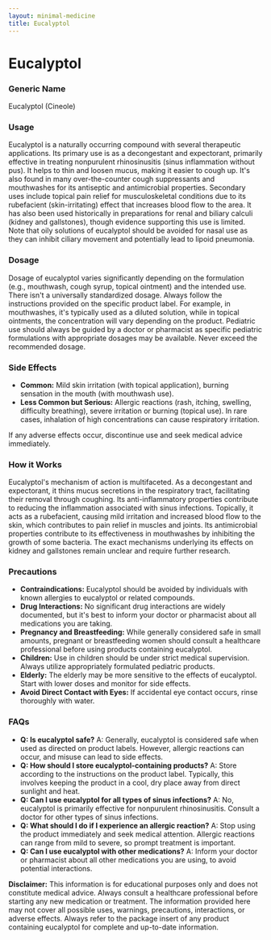 ```yaml
---
layout: minimal-medicine
title: Eucalyptol
---
```


# Eucalyptol
### Generic Name
Eucalyptol (Cineole)

### Usage
Eucalyptol is a naturally occurring compound with several therapeutic applications. Its primary use is as a decongestant and expectorant, primarily effective in treating nonpurulent rhinosinusitis (sinus inflammation without pus).  It helps to thin and loosen mucus, making it easier to cough up.  It's also found in many over-the-counter cough suppressants and mouthwashes for its antiseptic and antimicrobial properties.  Secondary uses include topical pain relief for musculoskeletal conditions due to its rubefacient (skin-irritating) effect that increases blood flow to the area.  It has also been used historically in preparations for renal and biliary calculi (kidney and gallstones), though evidence supporting this use is limited.  Note that oily solutions of eucalyptol should be avoided for nasal use as they can inhibit ciliary movement and potentially lead to lipoid pneumonia.


### Dosage
Dosage of eucalyptol varies significantly depending on the formulation (e.g., mouthwash, cough syrup, topical ointment) and the intended use.  There isn't a universally standardized dosage.  Always follow the instructions provided on the specific product label.  For example, in mouthwashes, it's typically used as a diluted solution, while in topical ointments, the concentration will vary depending on the product.  Pediatric use should always be guided by a doctor or pharmacist as specific pediatric formulations with appropriate dosages may be available. Never exceed the recommended dosage.

### Side Effects
* **Common:** Mild skin irritation (with topical application), burning sensation in the mouth (with mouthwash use).
* **Less Common but Serious:** Allergic reactions (rash, itching, swelling, difficulty breathing),  severe irritation or burning (topical use).  In rare cases, inhalation of high concentrations can cause respiratory irritation.

If any adverse effects occur, discontinue use and seek medical advice immediately.


### How it Works
Eucalyptol's mechanism of action is multifaceted. As a decongestant and expectorant, it thins mucus secretions in the respiratory tract, facilitating their removal through coughing.  Its anti-inflammatory properties contribute to reducing the inflammation associated with sinus infections.  Topically, it acts as a rubefacient, causing mild irritation and increased blood flow to the skin, which contributes to pain relief in muscles and joints. Its antimicrobial properties contribute to its effectiveness in mouthwashes by inhibiting the growth of some bacteria.  The exact mechanisms underlying its effects on kidney and gallstones remain unclear and require further research.


### Precautions
* **Contraindications:**  Eucalyptol should be avoided by individuals with known allergies to eucalyptol or related compounds.
* **Drug Interactions:**  No significant drug interactions are widely documented, but it's best to inform your doctor or pharmacist about all medications you are taking.
* **Pregnancy and Breastfeeding:** While generally considered safe in small amounts, pregnant or breastfeeding women should consult a healthcare professional before using products containing eucalyptol.
* **Children:** Use in children should be under strict medical supervision.  Always utilize appropriately formulated pediatric products.
* **Elderly:**  The elderly may be more sensitive to the effects of eucalyptol.  Start with lower doses and monitor for side effects.
* **Avoid Direct Contact with Eyes:** If accidental eye contact occurs, rinse thoroughly with water.


### FAQs
* **Q: Is eucalyptol safe?** A: Generally, eucalyptol is considered safe when used as directed on product labels. However, allergic reactions can occur, and misuse can lead to side effects.
* **Q: How should I store eucalyptol-containing products?** A: Store according to the instructions on the product label. Typically, this involves keeping the product in a cool, dry place away from direct sunlight and heat.
* **Q: Can I use eucalyptol for all types of sinus infections?** A: No, eucalyptol is primarily effective for nonpurulent rhinosinusitis.  Consult a doctor for other types of sinus infections.
* **Q: What should I do if I experience an allergic reaction?** A: Stop using the product immediately and seek medical attention.  Allergic reactions can range from mild to severe, so prompt treatment is important.
* **Q: Can I use eucalyptol with other medications?** A: Inform your doctor or pharmacist about all other medications you are using, to avoid potential interactions.


**Disclaimer:** This information is for educational purposes only and does not constitute medical advice. Always consult a healthcare professional before starting any new medication or treatment.  The information provided here may not cover all possible uses, warnings, precautions, interactions, or adverse effects.  Always refer to the package insert of any product containing eucalyptol for complete and up-to-date information.
